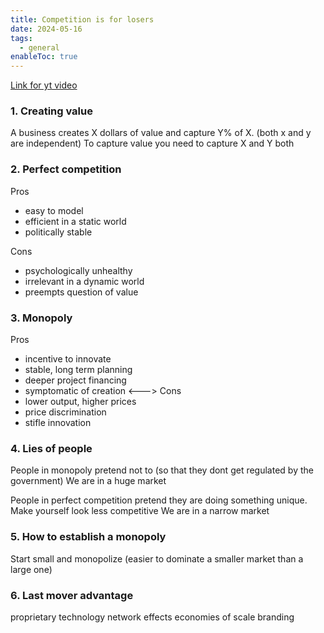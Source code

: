 ```yaml
---
title: Competition is for losers
date: 2024-05-16
tags:
  - general
enableToc: true
---
```


[Link for yt video](https://www.youtube.com/watch?v=5_0dVHMpJlo)

### 1. Creating value

A business creates X dollars of value and capture Y% of X. (both x and y are independent)
To capture value you need to capture X and Y both

### 2. Perfect competition

Pros

- easy to model
- efficient in a static world
- politically stable

Cons

- psychologically unhealthy
- irrelevant in a dynamic world
- preempts question of value

### 3. Monopoly

Pros

- incentive to innovate
- stable, long term planning
- deeper project financing
- symptomatic of creation
  <--->
  Cons
- lower output, higher prices
- price discrimination
- stifle innovation

### 4. Lies of people

People in monopoly pretend not to (so that they dont get regulated by the government)
We are in a huge market

People in perfect competition pretend they are doing something unique. Make yourself look less competitive
We are in a narrow market

### 5. How to establish a monopoly

Start small and monopolize (easier to dominate a smaller market than a large one)

### 6. Last mover advantage

proprietary technology
network effects
economies of scale
branding
